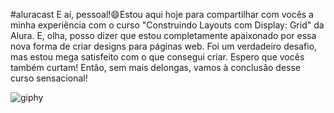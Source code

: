 #aluracast
E aí, pessoal!😄Estou aqui hoje para compartilhar com vocês a minha experiência com o curso "Construindo Layouts com Display: Grid" da Alura. E, olha, posso dizer que estou completamente apaixonado por essa nova forma de criar designs para páginas web. Foi um verdadeiro desafio, mas estou mega satisfeito com o que consegui criar. Espero que vocês também curtam! Então, sem mais delongas, vamos à conclusão desse curso sensacional!

![giphy](https://github.com/Eduarda-frontend/aluracast/assets/134226412/f80b9324-8d18-4f72-9a2e-71aa0c7ca105)
